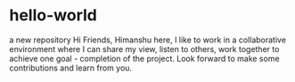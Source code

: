 # hello-world
a new repository
Hi Friends,
Himanshu here, I like to work in a collaborative environment where I can share my view, listen to others, work together to achieve one goal - completion of the project. 
Look forward to make some contributions and learn from you.
